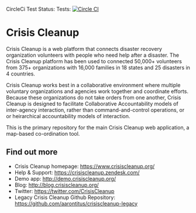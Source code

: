 CircleCi Test Status: Tests: [![Circle CI](https://circleci.com/gh/aarontitus/crisiscleanup.svg?style=sheild)](https://circleci.com/gh/aarontitus/crisiscleanup)

Crisis Cleanup
==============

Crisis Cleanup is a web platform that connects disaster recovery organization volunteers with people who need help after a disaster. The Crisis Cleanup platform has been used to connected 50,000+ volunteers from 375+ organizations with 16,000 families in 18 states and 25 disasters in 4 countries.

Crisis Cleanup works best in a collaborative environment where multiple voluntary organizations and agencies work together and coordinate efforts. Because these organizations do not take orders from one another, Crisis Cleanup is designed to facilitate Collaborative Accountability models of inter-agency interaction, rather than command-and-control operations, or or heirarchical accountability models of interaction. 

This is the primary repository for the main Crisis Cleanup web application, a map-based co-ordination tool.

Find out more
-------------

 - Crisis Cleanup homepage: https://www.crisiscleanup.org/
 - Help & Support: https://crisiscleanup.zendesk.com/
 - Demo app: http://demo.crisiscleanup.org/
 - Blog: http://blog.crisiscleanup.org/
 - Twitter: https://twitter.com/CrisisCleanup
 - Legacy Crisis Cleanup Github Repository: https://github.com/aarontitus/crisiscleanup-legacy
